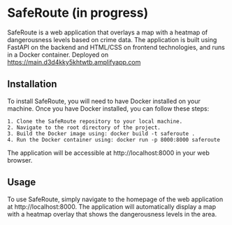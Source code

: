 # SafeRoute (in progress)

SafeRoute is a web application that overlays a map with a heatmap of dangerousness levels based on crime data. The application is built using FastAPI on the backend and HTML/CSS on frontend technologies, and runs in a Docker container. 
Deployed on https://main.d3d4kky5khtwtb.amplifyapp.com
## Installation

To install SafeRoute, you will need to have Docker installed on your machine. Once you have Docker installed, you can follow these steps:

    1. Clone the SafeRoute repository to your local machine.
    2. Navigate to the root directory of the project.
    3. Build the Docker image using: docker build -t saferoute .
    4. Run the Docker container using: docker run -p 8000:8000 saferoute

The application will be accessible at http://localhost:8000 in your web browser.
## Usage

To use SafeRoute, simply navigate to the homepage of the web application at http://localhost:8000. The application will automatically display a map with a heatmap overlay that shows the dangerousness levels in the area.
